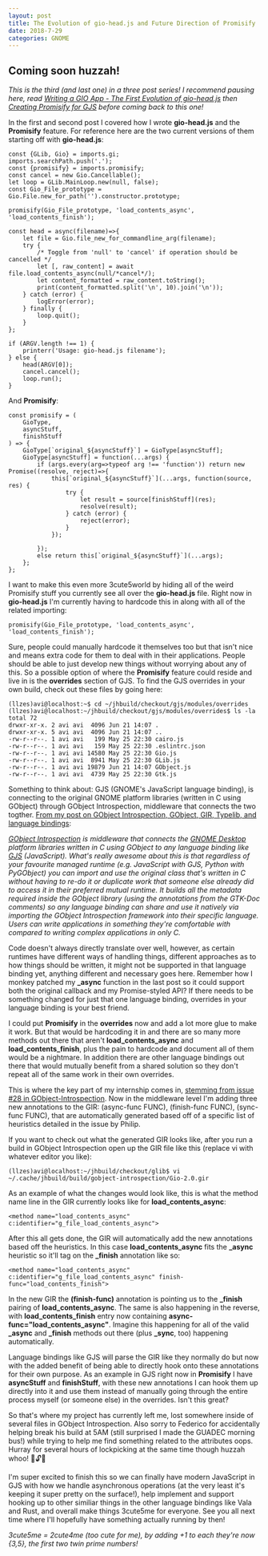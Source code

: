 ```yaml
---
layout: post
title: The Evolution of gio-head.js and Future Direction of Promisify
date: 2018-7-29
categories: GNOME
---
```


## Coming soon huzzah!

*This is the third (and last one) in a three post series! I recommend pausing here, read [Writing a GIO App - The First Evolution of gio-head.js](https://avizajac.com/gnome/2018/07/29/creating-gio-head.html) then [Creating Promisify for GJS](https://avizajac.com/gnome/2018/07/29/creating-promisify.html) before coming back to this one!*

In the first and second post I covered how I wrote **gio-head.js** and the **Promisify** feature. For reference here are the two current versions of them starting off with **gio-head.js**:

```
const {GLib, Gio} = imports.gi;
imports.searchPath.push('.');
const {promisify} = imports.promisify;
const cancel = new Gio.Cancellable();
let loop = GLib.MainLoop.new(null, false);
const Gio_File_prototype = Gio.File.new_for_path('').constructor.prototype;

promisify(Gio_File_prototype, 'load_contents_async', 'load_contents_finish');

const head = async(filename)=>{
    let file = Gio.file_new_for_commandline_arg(filename);
    try {
        /* Toggle from 'null' to 'cancel' if operation should be cancelled */
        let [, raw_content] = await file.load_contents_async(null/*cancel*/);
        let content_formatted = raw_content.toString();
        print(content_formatted.split('\n', 10).join('\n'));
    } catch (error) {
        logError(error);
    } finally {
        loop.quit();
    }
};

if (ARGV.length !== 1) {
    printerr('Usage: gio-head.js filename');
} else {
    head(ARGV[0]);
    cancel.cancel();
    loop.run();
}
```


And **Promisify**:

```
const promisify = (
    GioType,
    asyncStuff,
    finishStuff
) => {
    GioType[`original_${asyncStuff}`] = GioType[asyncStuff];
    GioType[asyncStuff] = function(...args) {
        if (args.every(arg=>typeof arg !== 'function')) return new Promise((resolve, reject)=>{
            this[`original_${asyncStuff}`](...args, function(source, res) {
                try {
                    let result = source[finishStuff](res);
                    resolve(result);
                } catch (error) {
                    reject(error);
                }
            });
            
        });
        else return this[`original_${asyncStuff}`](...args);
    };
};
```

I want to make this even more 3cute5world by hiding all of the weird Promisify stuff you currently see all over the **gio-head.js** file. Right now in **gio-head.js** I'm currently having to hardcode this in along with all of the related importing:

```
promisify(Gio_File_prototype, 'load_contents_async', 'load_contents_finish');
```

Sure, people could manually hardcode it themselves too but that isn't nice and means extra code for them to deal with in their applications. People should be able to just develop new things without worrying about any of this. So a possible option of where the **Promisify** feature could reside and live in is the **overrides** section of GJS. To find the GJS overrides in your own build, check out these files by going here:

```
(llzes)avi@localhost:~$ cd ~/jhbuild/checkout/gjs/modules/overrides
(llzes)avi@localhost:~/jhbuild/checkout/gjs/modules/overrides$ ls -la
total 72
drwxr-xr-x. 2 avi avi  4096 Jun 21 14:07 .
drwxr-xr-x. 5 avi avi  4096 Jun 21 14:07 ..
-rw-r--r--. 1 avi avi   199 May 25 22:30 cairo.js
-rw-r--r--. 1 avi avi   159 May 25 22:30 .eslintrc.json
-rw-r--r--. 1 avi avi 14580 May 25 22:30 Gio.js
-rw-r--r--. 1 avi avi  8941 May 25 22:30 GLib.js
-rw-r--r--. 1 avi avi 19879 Jun 21 14:07 GObject.js
-rw-r--r--. 1 avi avi  4739 May 25 22:30 Gtk.js
```

Something to think about: GJS (GNOME's JavaScript language binding), is connecting to the original GNOME platform libraries (written in C using GObject) through GObject Introspection, middleware that connects the two togther. [From my post on GObject Introspection, GObject, GIR, Typelib, and language bindings](https://avizajac.com/gnome/2018/05/22/aboard-the-gi-train.html):

*[GObject Introspection](https://gitlab.gnome.org/GNOME/gobject-introspection/tree/master) is middleware that connects the [GNOME Desktop](https://www.gnome.org/) platform libraries written in C using GObject to any language binding like [GJS](https://gitlab.gnome.org/GNOME/gjs/tree/master/gjs) (JavaScript). What's really awesome about this is that regardless of your favourite managed runtime (e.g. JavaScript with GJS, Python with PyGObject) you can import and use the original class that's written in C without having to re-do it or duplicate work that someone else already did to access it in their preferred mutual runtime. It builds all the metadata required inside the GObject library (using the annotations from the GTK-Doc comments) so any language binding can share and use it natively via importing the GObject Introspection framework into their specific language. Users can write applications in something they're comfortable with compared to writing complex applications in only C.*

Code doesn't always directly translate over well, however, as certain runtimes have different ways of handling things, different approaches as to how things should be written, it might not be supported in that language binding yet, anything different and necessary goes here. Remember how I monkey patched my **_async** function in the last post so it could support both the original callback and my Promise-styled API? If there needs to be something changed for just that one language binding, overrides in your language binding is your best friend.

I could put **Promisify** in the **overrides** now and add a lot more glue to make it work. But that would be hardcoding it in and there are so many more methods out there that aren't **load_contents_async** and **load_contents_finish**, plus the pain to hardcode and document all of them would be a nightmare. In addition there are other language bindings out there that would mutually benefit from a shared solution so they don't repeat all of the same work in their own overrides.

This is where the key part of my internship comes in, [stemming from issue #28 in GObject-Introspection](https://gitlab.gnome.org/GNOME/gobject-introspection/issues/28#note_75381). Now in the middleware level I'm adding three new annotations to the GIR: (async-func FUNC), (finish-func FUNC), (sync-func FUNC), that are automatically generated based off of a specific list of heuristics detailed in the issue by Philip.

If you want to check out what the generated GIR looks like, after you run a build in GObject Introspection open up the GIR file like this (replace vi with whatever editor you like):

```
(llzes)avi@localhost:~/jhbuild/checkout/glib$ vi ~/.cache/jhbuild/build/gobject-introspection/Gio-2.0.gir
```

As an example of what the changes would look like, this is what the method name line in the GIR currently looks like for **load_contents_async**:

```
<method name="load_contents_async"
c:identifier="g_file_load_contents_async">
```

After this all gets done, the GIR will automatically add the new annotations based off the heuristics. In this case **load_contents_async** fits the **_async** heuristic so it'll tag on the **_finish** annotation like so:

```
<method name="load_contents_async"
c:identifier="g_file_load_contents_async" finish-func="load_contents_finish">
```

In the new GIR the **(finish-func)** annotation is pointing us to the **_finish** pairing of **load_contents_async**. The same is also happening in the reverse, with **load_contents_finish** entry now containing **async-func="load_contents_async"**. Imagine this happening for all of the valid **_async** and **_finish** methods out there (plus **_sync**, too) happening automatically.

Language bindings like GJS will parse the GIR like they normally do but now with the added benefit of being able to directly hook onto these annotations for their own purpose. As an example in GJS right now in **Promisify** I have **asyncStuff** and **finishStuff**, with these new annotations I can hook them up directly into it and use them instead of manually going through the entire process myself (or someone else) in the overrides. Isn't this great?

So that's where my project has currently left me, lost somewhere inside of several files in GObject Introspection. Also sorry to Federico for accidentally helping break his build at 5AM (still surprised I made the GUADEC morning bus!) while trying to help me find something related to the attributes oops. Hurray for several hours of lockpicking at the same time though huzzah whoo! 🐰🔓✨

I'm super excited to finish this so we can finally have modern JavaScript in GJS with how we handle asynchronous operations (at the very least it's keeping it super pretty on the surface!), help implement and support hooking up to other similiar things in the other language bindings like Vala and Rust, and overall make things 3cute5me for everyone. See you all next time where I'll hopefully have something actually running by then!

*3cute5me = 2cute4me (too cute for me), by adding +1 to each they're now {3,5}, the first two twin prime numbers!*